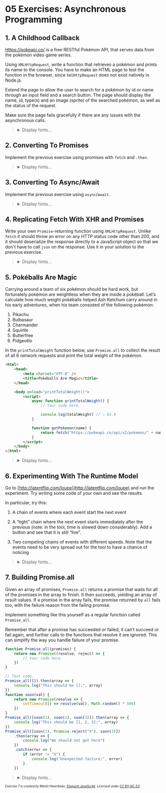 # 05 Exercises: Asynchronous Programming

## 1. A Childhood Callback

[Https://pokeapi.co/](https://pokeapi.co/) is a free RESTful Pokémon API, that serves data from the pokémon video game series.

Using `XMLHttpRequest`, write a function that retrieves a pokémon and prints its name to the console. You have to make an HTML page to test the function in the browser, since `XmlHttpRequest` does not exist natively in Node.js.

Extend the page to allow the user to search for a pokémon by id or name through an input field and a search button. The page should display the name, id, type(s) and an image (sprite) of the searched pokémon, as well as the status of the request.

Make sure the page fails gracefully if there are any issues with the asynchronous calls.

<blockquote>
<details>
<summary>Display hints...</summary>
<p>Take some time to familiarize yourself with the API. The endpoint for a specific pokémon is:</p>
<p><code>https://pokeapi.co/api/v2/pokemon/{pokemon-name-or-id}</code></p>
<p>The implementation will take advantage of callbacks from the <code>XMLHttpRequest</code> object. The <load>load</code> event is fired when an <code>XMLHttpRequest</code> transaction completes successfully.</p>
<p>You can extract the response through the <code>responseText</code> property on the <code>XMLHttpRequest</code> object and you can deserialize any JSON with <code>JSON.parse</code>.</p>
<p>Error handling has its own callback, but this does not cover any HTTP error status. You can check the status code through the <code>status</code> property on the XMLHttpRequest object.</p>
<details>
<summary>Display solution...</summary>

```html
<html>
    <head>
        <meta charset="UTF-8" />
        <title>A Callback To Childhood</title>
    </head>

    <body>
        <input type="text" />
        <button onclick="getPokemon(document.querySelector('input').value)">Submit</button>

        <p>Request status: <span id="message"></span></p>
        <div>
            <img width="96" height="96" />
            <p>Number: <span id="id"></span></p>
            <p>Name: <span id="name"></span></p>
            <p>Type: <span id="type"></span></p>
        </div>

        <script>
            function getPokemon(pokemon) {
                if (pokemon === "") return

                const xhr = new XMLHttpRequest()
                xhr.open("GET", "https://pokeapi.co/api/v2/pokemon/" + pokemon)
                xhr.onload = () => {
                    if (xhr.status == 200) {
                        document.querySelector("#message").innerText = "Success!"
                        const pkmn = JSON.parse(xhr.responseText)
                        document.querySelector("img").src = pkmn.sprites.front_default
                        document.querySelector("#id").innerText = pkmn.id
                        document.querySelector("#name").innerText = pkmn.name
                        const primaryType = pkmn.types[0].type.name
                        const secondaryType = pkmn.types[1]?.type.name
                        document.querySelector("#type").innerText = secondaryType ? `${primaryType}/${secondaryType}` : primaryType
                    } else {
                        displayError("Response was not OK!")
                    }
                }
                xhr.onerror = () => displayError("Network Error!")
                xhr.send()
            }

            function displayError(message) {
                document.querySelector("#message").innerText = message
                document.querySelector("#id").innerText = ""
                document.querySelector("#name").innerText = ""
                document.querySelector("img").src = ""
                document.querySelector("#type").innerText = ""
            }
        </script>
    </body>
</html>
```

</details>
</details>
</blockquote>

## 2. Converting To Promises

Implement the previous exercise using promises with `fetch` and `.then`.

<blockquote>
<details>
<summary>Display hints...</summary>
<p>Use the <code>json</code> method on the response object to convert the data to a JavaScript object.</p>
<p>Use the <code>catch</code> method on the <code>Promise</code> to handle any errors that may occur during the fetch, but remember that any HTTP error status has to be handled manually.</p>
<details>
<summary>Display solution...</summary>

```html
<html>
    <head>
        <meta charset="UTF-8" />
        <title>Converting To Promises</title>
    </head>

    <body>
        <input type="text" />
        <button onclick="getPokemon(document.querySelector('input').value)">Submit</button>

        <p>Request status: <span id="message"></span></p>
        <div>
            <img width="96" height="96" />
            <p>Number: <span id="id"></span></p>
            <p>Name: <span id="name"></span></p>
            <p>Type: <span id="type"></span></p>
        </div>

        <script>
            function getPokemon(pokemon) {
                if (pokemon === "") return

                fetch("https://pokeapi.co/api/v2/pokemon/" + pokemon)
                    .then(response => {
                        if (!response.ok) throw new Error("Response was not OK!")
                        document.querySelector("#message").innerText = "Success!"
                        return response.json()
                    })
                    .then(pkmn => {
                        document.querySelector("img").src = pkmn.sprites.front_default
                        document.querySelector("#id").innerText = pkmn.id
                        document.querySelector("#name").innerText = pkmn.name
                        const primaryType = pkmn.types[0].type.name
                        const secondaryType = pkmn.types[1]?.type.name
                        document.querySelector("#type").innerText = secondaryType ? `${primaryType}/${secondaryType}` : primaryType
                    })
                    .catch(err => {
                        document.querySelector("#message").innerText = message
                        document.querySelector("#id").innerText = ""
                        document.querySelector("#name").innerText = ""
                        document.querySelector("img").src = ""
                        document.querySelector("#type").innerText = ""
                    })
            }
        </script>
    </body>
</html>
```

</details>
</details>
</blockquote>

## 3. Converting To Async/Await

Implement the previous exercise using `async`/`await`.

<blockquote>
<details>
<summary>Display hints...</summary>
<p>Remember to put the <code>async</code> keyword in front of the function so that you can <code>await</code> promises inside it.</p>
<p>The <code>json</code> method on the response object also returns a promise, so you have to make sure that you are awaiting that as well.</p>
<p>Since the code behaves in a more synchronous manner, you can use <code>try</code>/<code>catch</code> for error handling.</p>
<details>
<summary>Display solution...</summary>

```html
<html>
    <head>
        <meta charset="UTF-8" />
        <title>Converting To Async/Await</title>
    </head>

    <body>
        <input type="text" />
        <button onclick="getPokemon(document.querySelector('input').value)">Submit</button>

        <p>Request status: <span id="message"></span></p>
        <div>
            <img width="96" height="96" />
            <p>Number: <span id="id"></span></p>
            <p>Name: <span id="name"></span></p>
            <p>Type: <span id="type"></span></p>
        </div>

        <script>
            async function getPokemon(pokemon) {
                if (pokemon === "") return

                try {
                    const response = await fetch("https://pokeapi.co/api/v2/pokemon/" + pokemon)
                    if (!response.ok) throw new Error("Response was not OK!")
                    document.querySelector("#message").innerText = "Success!"
                    const pkmn = await response.json()
                    document.querySelector("img").src = pkmn.sprites.front_default
                    document.querySelector("#id").innerText = pkmn.id
                    document.querySelector("#name").innerText = pkmn.name
                    const primaryType = pkmn.types[0].type.name
                    const secondaryType = pkmn.types[1]?.type.name
                    document.querySelector("#type").innerText = secondaryType ? `${primaryType}/${secondaryType}` : primaryType
                } catch (err) {
                    document.querySelector("#message").innerText = err
                    document.querySelector("#id").innerText = ""
                    document.querySelector("#name").innerText = ""
                    document.querySelector("img").src = ""
                    document.querySelector("#type").innerText = ""
                }
            }
        </script>
    </body>
</html>
```

</details>
</details>
</blockquote>

## 4. Replicating Fetch With XHR and Promises

Write your own `Promise`-returning function using `XMLHttpRequest`. Unlike `fetch` it should throw an error on any HTTP status code other than 200, and it should deserialize the response directly to a JavaScript object so that we don't have to call `json` on the response. Use it in your solution to the previous exercise.

<blockquote>
<details>
<summary>Display hints...</summary>
<p>Your function needs to return a <code>Promise</code>. Remember that the <code>Promise</code> constructur takes a function as argument, that itself has two arguments - one function for resolving the <code>Promise</code> and one function for rejecting it. You should use these functions together with the <code>XMLHttpRequest</code> callbacks to determine when the <code>Promise</code> is resolved or rejected.</p>
<details>
<summary>Display solution...</summary>

```html
<html>
    <head>
        <meta charset="UTF-8" />
        <title>Replicating Fetch With XHR and Promises</title>
    </head>

    <body>
        <input type="text" />
        <button onclick="getPokemon(document.querySelector('input').value)">Submit</button>

        <p>Request status: <span id="message"></span></p>
        <div>
            <img width="96" height="96" />
            <p>Number: <span id="id"></span></p>
            <p>Name: <span id="name"></span></p>
            <p>Type: <span id="type"></span></p>
        </div>

        <script>
            async function getPokemon(pokemon) {
                if (pokemon === "") return
                try {
                    const pkmn = await fakeFetch("https://pokeapi.co/api/v2/pokemon/" + pokemon)
                    document.querySelector("#message").innerText = "Success!"
                    document.querySelector("img").src = pkmn.sprites.front_default
                    document.querySelector("#id").innerText = pkmn.id
                    document.querySelector("#name").innerText = pkmn.name
                    const primaryType = pkmn.types[0].type.name
                    const secondaryType = pkmn.types[1]?.type.name
                    document.querySelector("#type").innerText = secondaryType ? `${primaryType}/${secondaryType}` : primaryType
                } catch (err) {
                    document.querySelector("#message").innerText = err
                    document.querySelector("#id").innerText = ""
                    document.querySelector("#name").innerText = ""
                    document.querySelector("img").src = ""
                    document.querySelector("#type").innerText = ""
                }
            }

            function fakeFetch(url) {
                return new Promise((resolve, reject) => {
                    const xhr = new XMLHttpRequest()
                    xhr.open("GET", url)
                    xhr.onload = () => {
                        if (xhr.status == 200) {
                            resolve(JSON.parse(xhr.responseText))
                        } else {
                            reject(new Error("Response was not OK!"))
                        }
                    }
                    xhr.onerror = () => reject(new Error("Network Error!"))
                    xhr.send()
                })
            }
        </script>
    </body>
</html>
```

</details>
</details>
</blockquote>

## 5. Pokéballs Are Magic

Carrying around a team of six pokémon should be hard work, but fortunately pokémon are weightless when they are inside a pokéball. Let’s calculate how much weight pokéballs helped Ash Ketchum carry around in his early adventures, when his team consisted of the following pokémon:

1. Pikachu
2. Bulbasaur
3. Charmander
4. Squirtle
5. Butterfree
6. Pidgeotto

In the `printTotalWeight` function below, use `Promise.all` to collect the result of all 6 network requests and print the total weight of the pokémon.

```html
<html>
    <head>
        <meta charset="UTF-8" />
        <title>Pokéballs Are Magic</title>
    </head>

    <body onload="printTotalWeight()">
        <script>
            async function printTotalWeight() {
                // Your code here.

                console.log(totalWeight) // → 92.4
            }

            function getPokemon(name) {
                return fetch("https://pokeapi.co/api/v2/pokemon/" + name)
            }
        </script>
    </body>
</html>
```

<blockquote>
<details>
<summary>Display hints...</summary>
<p>Remember that the API does not accept a pokémon name starting with a capital letter!</p>
<p>You can use <code>map</code> and <code>json</code> to convert the response into JavaScript objects, but since <code>json</code> returns a <code>Promise</code>, you will have to use <code>Promise.all</code> twice - once to retrieve the responses and again to retrieve the list of pokémon from the responses.</p>
<p>You can use <code>reduce</code> to reduce the list of pokémon into their total weight. To avoid using floating point numbers, the API returns the weight of a pokémon in hectogram(hg), which means you have to divide the result with 10 to get it in kilograms(kg).</p>
<details>
<summary>Display solution...</summary>

```html
<html>
    <head>
        <meta charset="UTF-8" />
        <title>Pokeballs Are Magic</title>
    </head>

    <body onload="printTotalWeight()">
        <script>
            async function printTotalWeight() {
                const responses = await Promise.all([
                    getPokemon("pikachu"),
                    getPokemon("bulbasaur"),
                    getPokemon("charmander"),
                    getPokemon("squirtle"),
                    getPokemon("butterfree"),
                    getPokemon("pidgeotto"),
                ])
                const promises = responses.map(response => response.json())
                const pokemonList = await Promise.all(promises)
                const totalWeight = pokemonList.reduce((weightSum, { weight }) => weightSum + weight, 0) / 10
                console.log(totalWeight) // → 92.4
            }

            function getPokemon(name) {
                return fetch("https://pokeapi.co/api/v2/pokemon/" + name)
            }
        </script>
    </body>
</html>
```

</details>
</details>
</blockquote>

## 6. Experimenting With The Runtime Model

Go to [http://latentflip.com/loupe](http://latentflip.com/loupe) and run the experiment. Try writing some code of your own and see the results.

In particular, try this:

1. A chain of events where each event start the next event

2. A “tight” chain where the next event starts immediately after the previous (note: in the tool, time is slowed down considerably). Add a button and see that it is still “live”.

3. Two competing chains of events with different speeds. Note that the events need to be very spread out for the tool to have a chance of noticing

<blockquote>
<details>
<summary>Display hints...</summary>
<p>Give all functions names - even the callbacks that you would normally create as arrow functions. This will make it easier to follow them around.</p>
<details>
<summary>Display solution...</summary>

```js
// Example for experiment 1
function foo() {
    setTimeout(function fooTimer() {
        bar()
    }, 1000)
}

function bar() {
    setTimeout(function barTimer() {
        baz()
    }, 1000)
}

function baz() {
    setTimeout(function bazTimer() {
        console.log("THE END!")
    }, 1000)
}

foo()

// Example for experiment 2
function tightChain() {
    setTimeout(function timer() {
        tightChain()
    }, 0)
}

tightChain()

$.on("button", "click", function onClick() {
    console.log("You clicked the button!")
})

// Example for experiment 3
function chain() {
    setTimeout(function timer() {
        chain()
    }, 6000)
}

function chain2() {
    setTimeout(function timer2() {
        chain2()
    }, 1000)
}

chain()
chain2()
```

</details>
</details>
</blockquote>

## 7. Building Promise.all

Given an array of promises, `Promise.all` returns a promise that waits for all of the promises in the array to finish. It then succeeds, yielding an array of result values. If a promise in the array fails, the promise returned by `all` fails too, with the failure reason from the failing promise.

Implement something like this yourself as a regular function called `Promise_all`.

Remember that after a promise has succeeded or failed, it can’t succeed or fail again, and further calls to the functions that resolve it are ignored. This can simplify the way you handle failure of your promise.

```js
function Promise_all(promises) {
    return new Promise((resolve, reject) => {
        // Your code here.
    })
}

// Test code.
Promise_all([]).then(array => {
    console.log("This should be []:", array)
})
function soon(val) {
    return new Promise(resolve => {
        setTimeout(() => resolve(val), Math.random() * 500)
    })
}
Promise_all([soon(1), soon(2), soon(3)]).then(array => {
    console.log("This should be [1, 2, 3]:", array)
})
Promise_all([soon(1), Promise.reject("X"), soon(3)])
    .then(array => {
        console.log("We should not get here")
    })
    .catch(error => {
        if (error != "X") {
            console.log("Unexpected failure:", error)
        }
    })
```

<blockquote>
<details>
<summary>Display hints...</summary>
<p>The function passed to the <code>Promise</code> constructor will have to call <code>then</code> on each of the promises in the given array. When one of them succeeds, two things need to happen. The resulting value needs to be stored in the correct position of a result array, and we must check whether this was the last pending promise and finish our own promise if it was.</p>
<p>The latter can be done with a counter that is initialized to the length of the input array and from which we subtract 1 every time a promise succeeds. When it reaches 0, we are done. Make sure you take into account the situation where the input array is empty (and thus no promise will ever resolve).</p>
<p>Handling failure requires some thought but turns out to be extremely simple. Just pass the <code>reject</code> function of the wrapping promise to each of the promises in the array as a <code>catch</code> handler or as a second argument to <code>then</code> so that a failure in one of them triggers the rejection of the whole wrapper promise.</p>
<details>
<summary>Display solution...</summary>

```js
function Promise_all(promises) {
    return new Promise((resolve, reject) => {
        let results = []
        let pending = promises.length
        for (let i = 0; i < promises.length; i++) {
            promises[i]
                .then(result => {
                    results[i] = result
                    pending--
                    if (pending == 0) resolve(results)
                })
                .catch(reject)
        }
        if (promises.length == 0) resolve(results)
    })
}

// Test code.
Promise_all([]).then(array => {
    console.log("This should be []:", array)
})
function soon(val) {
    return new Promise(resolve => {
        setTimeout(() => resolve(val), Math.random() * 500)
    })
}
Promise_all([soon(1), soon(2), soon(3)]).then(array => {
    console.log("This should be [1, 2, 3]:", array)
})
Promise_all([soon(1), Promise.reject("X"), soon(3)])
    .then(array => {
        console.log("We should not get here")
    })
    .catch(error => {
        if (error != "X") {
            console.log("Unexpected failure:", error)
        }
    })
```

</details>
</details>
</blockquote>

<sub><sup><em>Exercise 7 is created by Marijn Haverbeke, [Eloquent JavaScript](https://eloquentjavascript.net/). Licensed under [CC BY-NC 3.0](https://creativecommons.org/licenses/by-nc/3.0/)</em><sup><sub>
